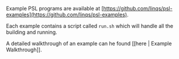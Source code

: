 Example PSL programs are available at [https://github.com/linqs/psl-examples](https://github.com/linqs/psl-examples).

Each example contains a script called `run.sh` which will handle all the building and running.

A detailed walkthrough of an example can he found [[here | Example Walkthrough]].
